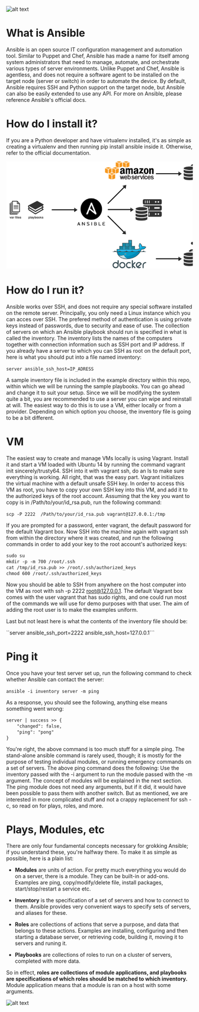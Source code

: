 ![alt text](https://github.com/anmolnagpal/infrastructure-as-code-training/blob/master/images/img7.png)

# What is Ansible

Ansible is an open source IT configuration management and automation tool. Similar to Puppet and Chef, Ansible has made a name for itself among system administrators that need to manage, automate, and orchestrate various types of server environments. Unlike Puppet and Chef, Ansible is agentless, and does not require a software agent to be installed on the target node (server or switch) in order to automate the device. By default, Ansible requires SSH and Python support on the target node, but Ansible can also be easily extended to use any API. 
For more on Ansible, please reference Ansible's official docs.

# How do I install it?

If you are a Python developer and have virtualenv installed, it's as simple as creating a virtualenv and then running pip install ansible inside it. Otherwise, refer to the official documentation.

![alt text](../images/img6.png)


# How do I run it?

Ansible works over SSH, and does not require any special software installed on the remote server. Principally, you only need a Linux instance which you can acces over SSH. The prefered method of authentication is using private keys instead of passwords, due to security and ease of use. The collection of servers on which an Ansible playbook should run is specified in what is called the inventory. The inventory lists the names of the computers together with connection information such as SSH port and IP address. If you already have a server to which you can SSH as root on the default port, here is what you should put into a file named inventory:

```server ansible_ssh_host=IP_ADRESS```

A sample inventory file is included in the example directory within this repo, within which we will be running the sample playbooks. You can go ahead and change it to suit your setup. Since we will be modifying the system quite a bit, you are recommended to use a server you can wipe and reinstall at will. The easiest way to do this is to use a VM, either locally or from a provider. Depending on which option you choose, the inventory file is going to be a bit different.

# VM

The easiest way to create and manage VMs locally is using Vagrant. Install it and start a VM loaded with Ubuntu 14 by running the command vagrant init sincerely/trusty64. SSH into it with vagrant ssh, do an ls to make sure everything is working. All right, that was the easy part. Vagrant initializes the virtual machine with a default unsafe SSH key. In order to access this VM as root, you have to copy your own SSH key into this VM, and add it to the authorized keys of the root account. Assuming that the key you want to copy is in /Path/to/your/id_rsa.pub, run the following command:

```scp -P 2222  /Path/to/your/id_rsa.pub vagrant@127.0.0.1:/tmp```

If you are prompted for a password, enter vagrant, the default password for the default Vagrant box. Now SSH into the machine again with vagrant ssh from within the directory where it was created, and run the following commands in order to add your key to the root account's authorized keys:

```
sudo su
mkdir -p -m 700 /root/.ssh
cat /tmp/id_rsa.pub >> /root/.ssh/authorized_keys
chmod 600 /root/.ssh/authorized_keys
```

Now you should be able to SSH from anywhere on the host computer into the VM as root with ssh -p 2222 root@127.0.0.1. The default Vagrant box comes with the user vagrant that has sudo rights, and one could run most of the commands we will use for demo purposes with that user. The aim of adding the root user is to make the examples uniform.

Last but not least here is what the contents of the inventory file should be:

``server ansible_ssh_port=2222 ansible_ssh_host=127.0.0.1```

# Ping it

Once you have your test server set up, run the following command to check whether Ansible can contact the server:

``` ansible -i inventory server -m ping ```

As a response, you should see the following, anything else means something went wrong:

```
server | success >> {
    "changed": false,
    "ping": "pong"
}
```


You're right, the above command is too much stuff for a simple ping. The stand-alone ansible command is rarely used, though; it is mostly for the purpose of testing individual modules, or running emergency commands on a set of servers. The above ping command does the following: Use the inventory passed with the -i argument to run the module passed with the -m argument. The concept of modules will be explained in the next section. The ping module does not need any arguments, but if it did, it would have been possible to pass them with another switch. But as mentioned, we are interested in more complicated stuff and not a crappy replacement for ssh -c, so read on for plays, roles, and more.

# Plays, Modules, etc

There are only four fundamental concepts necessary for grokking Ansible; if you understand these, you're halfway there. To make it as simple as possible, here is a plain list:

* **Modules** are units of action. For pretty much everything you would do on a server, there is a module. They can be built-in or add-ons. Examples are ping, copy/modify/delete file, install packages, start/stop/restart a service etc.

* **Inventory** is the specification of a set of servers and how to connect to them. Ansible provides very convenient ways to specify sets of servers, and aliases for these.

* **Roles** are collections of actions that serve a purpose, and data that belongs to these actions. Examples are installing, configuring and then starting a database server, or retrieving code, building it, moving it to servers and runing it.

* **Playbooks** are collections of roles to run on a cluster of servers, completed with more data.

So in effect, **roles are collections of module applications, and playbooks are specifications of which roles should be matched to which inventory.** Module application means that a module is ran on a host with some arguments.

![alt text](../images/img8.png)

